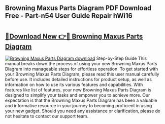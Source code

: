 ## Browning Maxus Parts Diagram PDF Download Free - Part-n54 User Guide Repair hWi16

# <h2><a href="http://dfiajmz.blite.top/?on=Browning+Maxus+Parts+Diagram">🔗Download New 👉🔴 Browning Maxus Parts Diagram</a></h2>

[![Browning Maxus Parts Diagram download](https://i.imgur.com/lujVjoI.png)](http://dfiajmz.blite.top/?on=Browning+Maxus+Parts+Diagram)
Step-by-Step Guide This manual breaks down the process of using your new Browning Maxus Parts Diagram into manageable steps for effortless operation. To get started with your Browning Maxus Parts Diagram, please read this user manual carefully before use. It includes detailed instructions for product setup, as well as information on how to use its various features and capabilities. With features like list of features, your new Browning Maxus Parts Diagram is designed to simplify your tasks and empower you to achieve more. Our expectation is that the Browning Maxus Parts Diagram has been a valuable and informative resource in your journey to becoming proficient in using your new gadget. Should you need any assistance or clarification, please do not hesitate to contact our support team.
